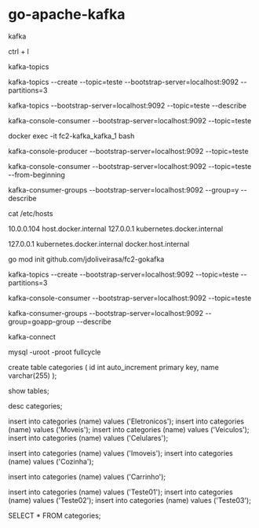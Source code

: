 # go-apache-kafka

kafka

ctrl + l

kafka-topics

kafka-topics --create --topic=teste --bootstrap-server=localhost:9092 --partitions=3

kafka-topics --bootstrap-server=localhost:9092 --topic=teste --describe

kafka-console-consumer --bootstrap-server=localhost:9092 --topic=teste 

docker exec -it fc2-kafka_kafka_1 bash

kafka-console-producer --bootstrap-server=localhost:9092 --topic=teste 

kafka-console-consumer --bootstrap-server=localhost:9092 --topic=teste --from-beginning

kafka-consumer-groups --bootstrap-server=localhost:9092 --group=y --describe

cat /etc/hosts

10.0.0.104      host.docker.internal
127.0.0.1       kubernetes.docker.internal

127.0.0.1       kubernetes.docker.internal docker.host.internal

go mod init github.com/jdoliveirasa/fc2-gokafka

kafka-topics --create --bootstrap-server=localhost:9092 --topic=teste --partitions=3

kafka-console-consumer --bootstrap-server=localhost:9092 --topic=teste

kafka-consumer-groups --bootstrap-server=localhost:9092 --group=goapp-group --describe

kafka-connect

mysql -uroot -proot fullcycle

create table categories (
id int auto_increment primary key,
name varchar(255)
);

show tables;

desc categories;
 
insert into categories (name) values ('Eletronicos');
insert into categories (name) values ('Moveis');
insert into categories (name) values ('Veiculos');
insert into categories (name) values ('Celulares');

insert into categories (name) values ('Imoveis');
insert into categories (name) values ('Cozinha');

insert into categories (name) values ('Carrinho');

insert into categories (name) values ('Teste01');
insert into categories (name) values ('Teste02');
insert into categories (name) values ('Teste03');

SELECT * FROM categories;


